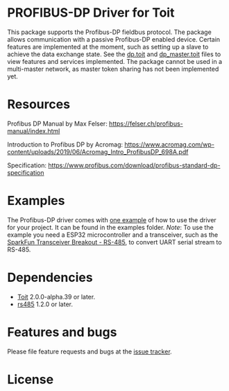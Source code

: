 # PROFIBUS-DP Driver for Toit
This package supports the Profibus-DP fieldbus protocol. The package allows communication with a passive Profibus-DP enabled device. Certain features are implemented at the moment, such as setting up a slave to achieve the data exchange state. See the [dp.toit](src/dp.toit) and [dp_master.toit](src/dp_master.toit) files to view features and services implemented. The package cannot be used in a multi-master network, as master token sharing has not been implemented yet. 

# Resources
Profibus DP Manual by Max Felser: https://felser.ch/profibus-manual/index.html

Introduction to Profibus DP by Acromag: https://www.acromag.com/wp-content/uploads/2019/06/Acromag_Intro_ProfibusDP_698A.pdf

Specification: https://www.profibus.com/download/profibus-standard-dp-specification 

# Examples
The Profibus-DP driver comes with [one example](examples/dp_example.toit) of how to use the driver for your project. It can be found in the examples folder. *Note*: To use the example you need a ESP32 microcontroller and a transceiver, such as the [SparkFun Transceiver Breakout - RS-485](https://www.sparkfun.com/products/10124), to convert UART serial stream to RS-485.

# Dependencies
- [Toit](https://github.com/toitlang/toit) 2.0.0-alpha.39 or later.
- [rs485](https://github.com/toitware/toit-rs485) 1.2.0 or later.

# Features and bugs
Please file feature requests and bugs at the [issue tracker][tracker].

[tracker]: https://github.com/Consibio/toit-profibus/issues

# License
